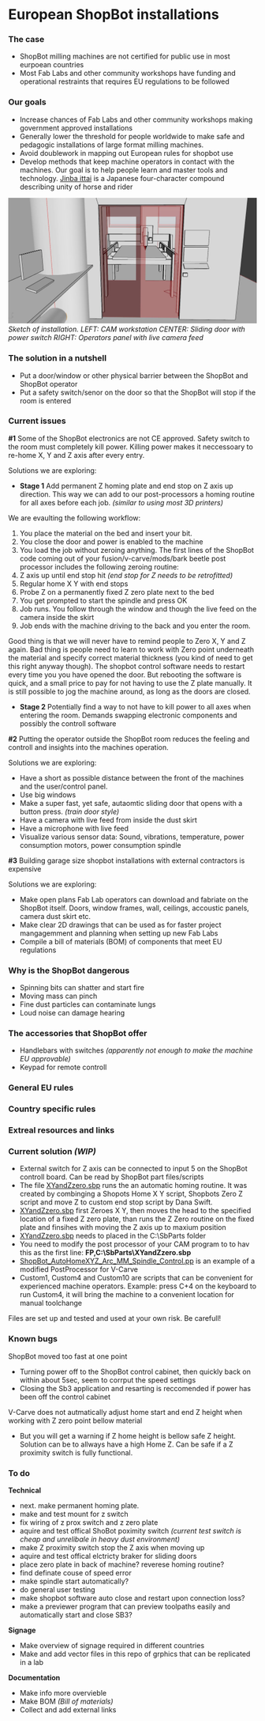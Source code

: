 # European ShopBot installations

### The case

* ShopBot milling machines are not certified for public use in most eurpoean countries
* Most Fab Labs and other community workshops have funding and operational restraints that requires EU regulations to be followed

### Our goals

* Increase chances of Fab Labs and other community workshops making government approved installations
* Generally lower the threshold for people worldwide to make safe and pedagogic installations of large format milling machines.
* Avoid doublework in mapping out European rules for shopbot use
* Develop methods that keep machine operators in contact with the machines. Our goal is to help people learn and master tools and technology. [Jinba ittai](https://en.wikipedia.org/wiki/Jinba_ittai) is a Japanese four-character compound describing unity of horse and rider

![Installation sketch](./img/ShopBot-safety-door-sketch.jpg)
*Sketch of installation. LEFT: CAM workstation  CENTER: Sliding door with power switch  RIGHT: Operators panel with live camera feed*

### The solution in a nutshell

* Put a door/window or other physical barrier between the ShopBot and ShopBot operator
* Put a safety switch/senor on the door so that the ShopBot will stop if the room is entered

### Current issues

**#1** Some of the ShopBot electronics are not CE approved. Safety switch to the room must completely kill power. Killing power makes it neccessoary to re-home X, Y and Z axis after every entry.

Solutions we are exploring:
* **Stage 1** Add permanent Z homing plate and end stop on Z axis up direction. This way we can add to our post-processors a homing routine for all axes before each job. *(similar to using most 3D printers)*

We are evaulting the following workflow:

1. You place the material on the bed and insert your bit.
2. You close the door and power is enabled to the machine
3. You load the job without zeroing anything. The first lines of the ShopBot code coming out of your fusion/v-carve/mods/bark beetle post processor includes the following zeroing routine:
4. Z axis up until end stop hit *(end stop for Z needs to be retrofitted)*
5. Regular home X Y with end stops
6. Probe Z on a permanently fixed Z zero plate next to the bed
7. You get prompted to start the spindle and press OK
8. Job runs. You follow through the window and though the live feed on the camera inside the skirt
9. Job ends with the machine driving to the back and you enter the room.

Good thing is that we will never have to remind people to Zero X, Y and Z again. Bad thing is people need to learn to work with Zero point underneath the material and specify correct material thickness (you kind of need to get this right anyway though). The shopbot control software needs to  restart every time you you have opened the door. But rebooting the software is quick, and a small price to pay for not having to use the Z plate manually. It is still possible to jog the machine around, as long as the doors are closed.

* **Stage 2** Potentially find a way to not have to kill power to all axes when entering the room. Demands swapping electronic components and possibly the controll software

**#2** Putting the operator outside the ShopBot room reduces the feeling and controll and insights into the machines operation.

Solutions we are exploring:
* Have a short as possible distance between the front of the machines and the user/control panel.
* Use big windows
* Make a super fast, yet safe, autaomtic sliding door that opens with a button press. *(train door style)*
* Have a camera with live feed from inside the dust skirt
* Have a microphone with live feed
* Visualize various sensor data: Sound, vibrations, temperature, power consumption motors, power consumption spindle

**#3** Building garage size shopbot installations with external contractors is expensive

Solutions we are exploring:
* Make open plans Fab Lab operators can download and fabriate on the ShopBot itself. Doors, window frames, wall, ceilings, accoustic panels, camera dust skirt etc.
* Make clear 2D drawings that can be used as for faster project mangagemment and planning when setting up new Fab Labs
* Compile a bill of materials (BOM) of components that meet EU regulations


### Why is the ShopBot dangerous

* Spinning bits can shatter and start fire
* Moving mass can pinch
* Fine dust particles can contaminate lungs
* Loud noise can damage hearing


### The accessories that ShopBot offer

* Handlebars with switches *(apparently not enough to make the machine EU approvable)*
* Keypad for remote controll

### General EU rules

### Country specific rules

### Extreal resources and links

### Current solution *(WIP)*

* External switch for Z axis can be connected to input 5 on the ShopBot controll board. Can be read by ShopBot part files/scripts
* The file [XYandZzero.sbp](./ShopBot-config-files/XYandZzero.sbp) runs the an automatic homing routine. It was created by combinging a Shopots Home X Y script, Shopbots Zero Z script and move Z to custom end stop script by Dana Swift.
* [XYandZzero.sbp](./ShopBot-config-files/XYandZzero.sbp) first Zeroes X Y, then moves the head to the specified location of a fixed Z zero plate, than runs the Z Zero routine on the fixed plate and finsihes with moving the Z axis up to maxium position
* [XYandZzero.sbp](./ShopBot-config-files/XYandZzero.sbp) needs to placed in the C:\SbParts folder
* You need to modify the post processor of your CAM program to to hav this as the first line: **FP,C:\SbParts\XYandZzero.sbp**
* [ShopBot_AutoHomeXYZ_Arc_MM_Spindle_Control.pp](./post-processors/v-carve/ShopBot_AutoHomeXYZ_Arc_MM_Spindle_Control.pp) is an example of a modified PostProcessor for V-Carve
* Custom1, Custom4 and Custom10 are scripts that can be convenient for experienced machine operators. Example: press C+4 on the keyboard to run Custom4, it will bring the machine to a convenient location for manual toolchange

Files are set up and tested and used at your own risk. Be carefull!

### Known bugs

ShopBot moved too fast at one point
* Turning power off to the ShopBot control cabinet, then quickly back on within about 5sec, seem to corrput the speed settings
* Closing the Sb3 application and resarting is reccomended if power has been off the control cabinet

V-Carve does not autmatically adjust home start and end Z height when working with Z zero point bellow material
* But you will get a warning if Z home height is bellow safe Z height. Solution can be to allways have a high Home Z. Can be safe if a Z proximity switch is fully functional.


### To do

**Technical**
* next. make permanent homing plate.
* make and test mount for z switch
* fix wiring of z prox switch and z zero plate
* aquire and test offical ShoBot poximity switch *(current test switch is cheap and unrelibale in heavy dust environment)*
* make Z proximity switch stop the Z axis when moving up
* aquire and test offical elctricty braker for sliding doors
* place zero plate in back of machine? reverese homing routine?
* find definate couse of speed error
* make spindle start automatically?
* do general user testing
* make shopbot software auto close and restart upon connection loss?
* make a previewer program that can preview toolpaths easily and automatically start and close SB3?

**Signage**
* Make overview of signage required in different countries
* Make and add vector files in this repo of grphics that can be replicated in a lab

**Documentation**
* Make info more overvieble
* Make BOM *(Bill of materials)*
* Collect and add external links


